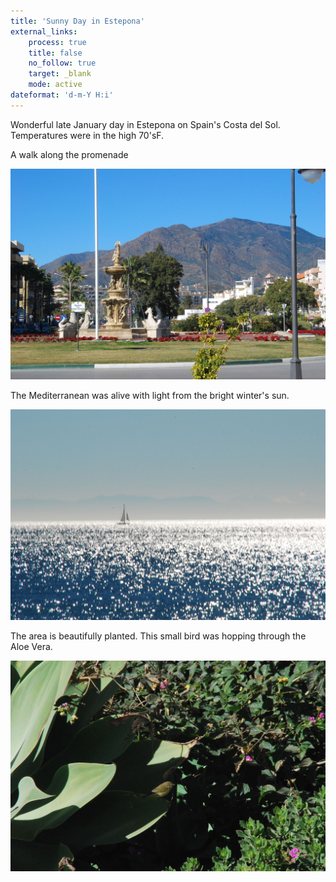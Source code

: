 ```yaml
---
title: 'Sunny Day in Estepona'
external_links:
    process: true
    title: false
    no_follow: true
    target: _blank
    mode: active
dateformat: 'd-m-Y H:i'
---
```


Wonderful late January day in Estepona on Spain's Costa del Sol.
Temperatures were in the high 70'sF.

A walk along the promenade

![](DSC_0302.jpg)

The Mediterranean was alive with light from the bright winter's sun.

![](DSC_0304.jpg)

The area is beautifully planted.
This small bird was hopping through the Aloe Vera.

![](DSC_0306.jpg)

